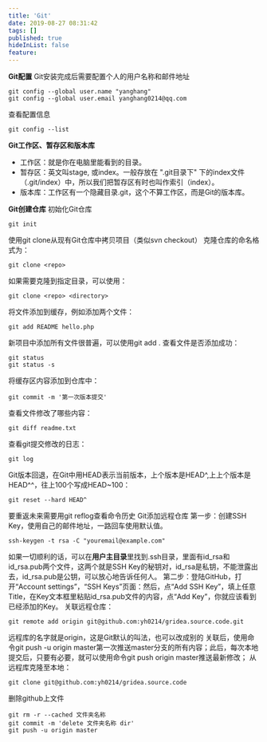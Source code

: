 ```yaml
---
title: 'Git'
date: 2019-08-27 08:31:42
tags: []
published: true
hideInList: false
feature: 
---
```

**Git配置**
Git安装完成后需要配置个人的用户名称和邮件地址
```
git config --global user.name "yanghang"
git config --global user.email yanghang0214@qq.com
```
查看配置信息
```
git config --list
```
**Git工作区、暂存区和版本库**
* 工作区：就是你在电脑里能看到的目录。
* 暂存区：英文叫stage, 或index。一般存放在 ".git目录下" 下的index文件（.git/index）中，所以我们把暂存区有时也叫作索引（index）。
* 版本库：工作区有一个隐藏目录.git，这个不算工作区，而是Git的版本库。

**Git创建仓库**
初始化Git仓库
```
git init
```
使用git clone从现有Git仓库中拷贝项目（类似svn checkout）
克隆仓库的命名格式为：
```
git clone <repo>
```
如果需要克隆到指定目录，可以使用：
```
git clone <repo> <directory>
```
将文件添加到缓存，例如添加两个文件：
```
git add README hello.php 
```
新项目中添加所有文件很普遍，可以使用git add .
查看文件是否添加成功：
```
git status
git status -s
```
将缓存区内容添加到仓库中：
```
git commit -m '第一次版本提交'
```
查看文件修改了哪些内容：
```
git diff readme.txt 
```
查看git提交修改的日志：
```
git log
```
Git版本回退，在Git中用HEAD表示当前版本，上个版本是HEAD^,上上个版本是HEAD^^，往上100个写成HEAD~100：
```
git reset --hard HEAD^
```
要重返未来需要用git reflog查看命令历史
Git添加远程仓库
第一步：创建SSH Key，使用自己的邮件地址，一路回车使用默认值。
```
ssh-keygen -t rsa -C "youremail@example.com"
```
如果一切顺利的话，可以在**用户主目录**里找到.ssh目录，里面有id_rsa和id_rsa.pub两个文件，这两个就是SSH Key的秘钥对，id_rsa是私钥，不能泄露出去，id_rsa.pub是公钥，可以放心地告诉任何人。
第二步：登陆GitHub，打开“Account settings”，“SSH Keys”页面：然后，点“Add SSH Key”，填上任意Title，在Key文本框里粘贴id_rsa.pub文件的内容，点“Add Key”，你就应该看到已经添加的Key。
关联远程仓库：
```
git remote add origin git@github.com:yh0214/gridea.source.code.git
```
远程库的名字就是origin，这是Git默认的叫法，也可以改成别的
关联后，使用命令git push -u origin master第一次推送master分支的所有内容；此后，每次本地提交后，只要有必要，就可以使用命令git push origin master推送最新修改；
从远程库克隆至本地：
```
git clone git@github.com:yh0214/gridea.source.code
```
删除github上文件
```
git rm -r --cached 文件夹名称
git commit -m 'delete 文件夹名称 dir'
git push -u origin master
```
























